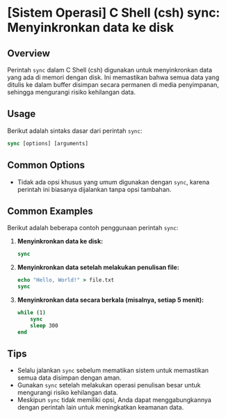 # [Sistem Operasi] C Shell (csh) sync: Menyinkronkan data ke disk

## Overview
Perintah `sync` dalam C Shell (csh) digunakan untuk menyinkronkan data yang ada di memori dengan disk. Ini memastikan bahwa semua data yang ditulis ke dalam buffer disimpan secara permanen di media penyimpanan, sehingga mengurangi risiko kehilangan data.

## Usage
Berikut adalah sintaks dasar dari perintah `sync`:

```csh
sync [options] [arguments]
```

## Common Options
- Tidak ada opsi khusus yang umum digunakan dengan `sync`, karena perintah ini biasanya dijalankan tanpa opsi tambahan.

## Common Examples
Berikut adalah beberapa contoh penggunaan perintah `sync`:

1. **Menyinkronkan data ke disk:**
   ```csh
   sync
   ```

2. **Menyinkronkan data setelah melakukan penulisan file:**
   ```csh
   echo "Hello, World!" > file.txt
   sync
   ```

3. **Menyinkronkan data secara berkala (misalnya, setiap 5 menit):**
   ```csh
   while (1)
       sync
       sleep 300
   end
   ```

## Tips
- Selalu jalankan `sync` sebelum mematikan sistem untuk memastikan semua data disimpan dengan aman.
- Gunakan `sync` setelah melakukan operasi penulisan besar untuk mengurangi risiko kehilangan data.
- Meskipun `sync` tidak memiliki opsi, Anda dapat menggabungkannya dengan perintah lain untuk meningkatkan keamanan data.